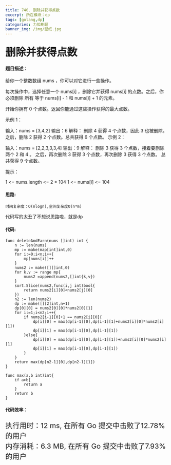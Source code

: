 ```yaml
---
title: 740. 删除并获得点数
excerpt: 所在模块：dp
tags: [golang,dp]
categories: 力扣刷题
banner_img: /img/壁纸.jpg
---
```


### <font size=6px>删除并获得点数</font>

#### 题目描述：

给你一个整数数组 nums ，你可以对它进行一些操作。

每次操作中，选择任意一个 nums[i] ，删除它并获得 nums[i] 的点数。之后，你必须删除 所有 等于 nums[i] - 1 和 nums[i] + 1 的元素。

开始你拥有 0 个点数。返回你能通过这些操作获得的最大点数。

 

示例 1：

输入：nums = [3,4,2]
输出：6
解释：
删除 4 获得 4 个点数，因此 3 也被删除。
之后，删除 2 获得 2 个点数。总共获得 6 个点数。
示例 2：

输入：nums = [2,2,3,3,3,4]
输出：9
解释：
删除 3 获得 3 个点数，接着要删除两个 2 和 4 。
之后，再次删除 3 获得 3 个点数，再次删除 3 获得 3 个点数。
总共获得 9 个点数。


提示：

1 <= nums.length <= 2 * 104
1 <= nums[i] <= 104

#### 思路:

```
时间复杂度：O(nlogn),空间复杂度O(n*m)
```

代码写的太丑了不想说思路啦，就是dp

#### 代码:

```golang
func deleteAndEarn(nums []int) int {
    n := len(nums)
    mp := make(map[int]int,0)
    for i:=0;i<n;i++{
        mp[nums[i]]++
    }
    nums2 := make([][]int,0)
    for k,v := range mp{
        nums2 =append(nums2,[]int{k,v})
    }
    sort.Slice(nums2,func(i,j int)bool{
        return nums2[i][0]<nums2[j][0]
    })
    n2 := len(nums2)
    dp := make([][2]int,n+1)
    dp[0][0] = nums2[0][0]*nums2[0][1]
    for i:=1;i<n2;i++{
        if nums2[i-1][0]+1 == nums2[i][0]{
            dp[i][0] = max(dp[i-1][0],dp[i-1][1]+nums2[i][0]*nums2[i][1])
            dp[i][1] = max(dp[i-1][0],dp[i-1][1])
        }else{
            dp[i][0] = max(dp[i-1][0],dp[i-1][1])+nums2[i][0]*nums2[i][1]
            dp[i][1] = max(dp[i-1][0],dp[i-1][1])
        }
    }
    return max(dp[n2-1][0],dp[n2-1][1])
}

func max(a,b int)int{
    if a>b{
        return a
    }
    return b
}
```

#### 代码效率：

<p class="note note-primary"; style="font-size:22px">
   执行用时：12 ms, 在所有 Go 提交中击败了12.78%的用户<br>
   内存消耗：6.3 MB, 在所有 Go 提交中击败了7.93%的用户
</p>



